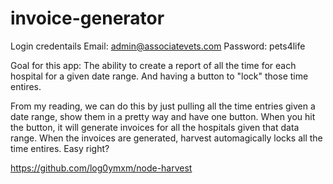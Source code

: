 # invoice-generator

Login credentails
Email: admin@associatevets.com
Password: pets4life

Goal for this app: The ability to create a report of all the time for each hospital for a given date range. And having a button to "lock" those time entires. 

From my reading, we can do this by just pulling all the time entries given a date range, show them in a pretty way and have one button. When you hit the button, it will generate invoices for all the hospitals given that data range. When the invoices are generated, harvest automagically locks all the time entires. Easy right?

https://github.com/log0ymxm/node-harvest
